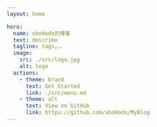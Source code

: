 ```yaml
---
layout: home

hero:
  name: xboHodx的博客
  text: describe
  tagline: tags。。。
  image:
    src: ./src/logo.jpg
    alt: logo
  actions:
    - theme: brand
      text: Get Started
      link: ./src/menu.md
    - theme: alt
      text: View on GitHub
      link: https://github.com/xboHodx/MyBlog
---
```


<style>
:root {
  --vp-home-hero-name-color: transparent;
  --vp-home-hero-name-background: -webkit-linear-gradient(120deg, #bd34fe 30%, #41d1ff);

  --vp-home-hero-image-background-image: linear-gradient(-45deg, #bd34fe 50%, #47caff 50%);
  --vp-home-hero-image-filter: blur(44px);
}

@media (min-width: 640px) {
  :root {
    --vp-home-hero-image-filter: blur(56px);
  }
}

@media (min-width: 960px) {
  :root {
    --vp-home-hero-image-filter: blur(68px);
  }
}
</style>